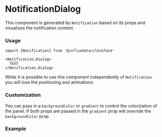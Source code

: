 # NotificationDialog

This component is generated by `Notification` based on its props and visualizes the notification content.

### Usage

```tsx
import {Notification} from '@influxdata/clockface'
```
```tsx
<Notification.Dialog>
  TEXT
</Notification.Dialog>
```
While it is possible to use this component independently of `Notification` you will lose the positioning and animations.

### Customization

You can pass in a `backgroundColor` or `gradient` to control the colorization of the panel. If both props are passed in the `gradient` prop will override the `backgroundColor` prop.

### Example

<!-- STORY -->

<!-- STORY HIDE START -->

<!-- STORY HIDE END -->

<!-- PROPS -->
